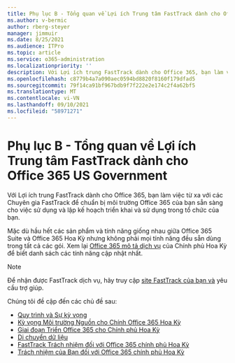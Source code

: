 ```yaml
---
title: Phụ lục B - Tổng quan về Lợi ích Trung tâm FastTrack dành cho Office 365 US Government
ms.author: v-bermic
author: rberg-steyer
manager: jimmuir
ms.date: 8/25/2021
ms.audience: ITPro
ms.topic: article
ms.service: o365-administration
ms.localizationpriority: ''
description: Với Lợi ích trung FastTrack dành cho Office 365, bạn làm việc từ xa với các Chuyên gia FastTrack để chuẩn bị môi trường Office 365 của bạn sẵn sàng cho việc sử dụng và lập kế hoạch triển khai và sử dụng trong tổ chức của bạn.
ms.openlocfilehash: c8779b4a7a090aec0594bd8820f8160f179dfad5
ms.sourcegitcommit: 79f14ca91bf967bdb9f7f222e2e174c2f4a62bf5
ms.translationtype: MT
ms.contentlocale: vi-VN
ms.lasthandoff: 09/10/2021
ms.locfileid: "58971271"
---
```

# <a name="appendix-b---fasttrack-center-benefit-overview-for-office-365-us-government"></a>Phụ lục B - Tổng quan về Lợi ích Trung tâm FastTrack dành cho Office 365 US Government

Với Lợi ích trung FastTrack dành cho Office 365, bạn làm việc từ xa với các Chuyên gia FastTrack để chuẩn bị môi trường Office 365 của bạn sẵn sàng cho việc sử dụng và lập kế hoạch triển khai và sử dụng trong tổ chức của bạn. 
  
Mặc dù hầu hết các sản phẩm và tính năng giống nhau giữa Office 365 Suite và Office 365 Hoa Kỳ nhưng không phải mọi tính năng đều sẵn dùng trong tất cả các gói. Xem lại [Office 365 mô tả dịch vụ](https://aka.ms/aboutgovcloud) của Chính phủ Hoa Kỳ để biết danh sách các tính năng cập nhật nhất.

> [!NOTE]
> Để nhận được FastTrack dịch vụ, hãy truy cập [site FastTrack của bạn và](https://go.microsoft.com/fwlink/?linkid=780698) yêu cầu trợ giúp.  

Chúng tôi đề cập đến các chủ đề sau:
- [Quy trình và Sự kỳ vọng](process-and-expectations.md) 
- [Kỳ vọng Môi trường Nguồn cho Chính Office 365 Hoa Kỳ](US-Gov-appendix-source-environment-expectations.md)   
- [Giai đoạn Triển Office 365 cho Chính phủ Hoa Kỳ](US-Gov-appendix-onboarding-and-migration.md)
- [Di chuyển dữ liệu](data-migration.md)    
- [FastTrack Trách nhiệm đối với Office 365 chính phủ Hoa Kỳ](US-Gov-appendix-fasttrack-responsibilities.md)   
- [Trách nhiệm của Bạn đối với Office 365 chính phủ Hoa Kỳ](US-Gov-appendix-your-responsibilities.md)    

